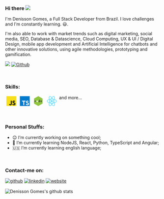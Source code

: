 ### Hi there <img src="https://media.giphy.com/media/hvRJCLFzcasrR4ia7z/giphy.gif" width="25px">

I'm Denisson Gomes, a Full Stack Developer from Brazil. I love challenges and I'm constantly learning. :smiley:.

I'm also able to work with market trends such as digital marketing, social media, SEO, Database & Datascience, Cloud Computing, UX & UI / Digital Design, mobile app development and Artificial Intelligence for chatbots and other innovative solutions, using agile methodologies, prototyping and gamification. 

![](https://visitor-badge.glitch.me/badge?page_id=denissongomes.denissongomes)
[![Github](https://img.shields.io/github/followers/denissongomes?label=Follow&style=social)](https://github.com/denissongomes)

<br />

### Skills:
<p>
<img height="32" width="32" style="vertical-align:top; margin:4px" src="https://raw.githubusercontent.com/denissongomes/denissongomes/main/images/js.png" style="vertical-align:top; margin:4px"/>
<img height="32" width="32" style="vertical-align:top; margin:4px" src="https://raw.githubusercontent.com/denissongomes/denissongomes/main/images/ts.png" style="vertical-align:top; margin:4px"/>
<img height="32" width="32" style="vertical-align:top; margin:4px" src="https://raw.githubusercontent.com/denissongomes/denissongomes/main/images/node.jpg" style="vertical-align:top; margin:4px"/>
<img height="32" width="32" style="vertical-align:top; margin:4px" src="https://raw.githubusercontent.com/denissongomes/denissongomes/main/images/react.png" style="vertical-align:top; margin:4px"/>
  and more...
</p>

<br />

### Personal Stuffs:
 
- :wink: I’m currently working on something cool;
- 🌱 I’m currently learning NodeJS, React, Python, TypeScript and Angular; 
- :us:  I’m currently learning english language;

<br />
 

### Contact-me on:

[<img src='https://cdn.jsdelivr.net/npm/simple-icons@3.0.1/icons/github.svg' alt='github' height='40'>](https://github.com/denissongomes)  [<img src='https://cdn.jsdelivr.net/npm/simple-icons@3.0.1/icons/linkedin.svg' alt='linkedin' height='40'>](https://www.linkedin.com/in/denissongomes/)  [<img src='https://cdn.jsdelivr.net/npm/simple-icons@3.0.1/icons/icloud.svg' alt='website' height='40'>](http://denissongomes.dev/)  
<br />
![Denisson Gomes's github stats](https://github-readme-stats.vercel.app/api?username=denissongomes&show_icons=true&theme=radical)



